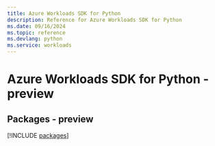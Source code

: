 ```yaml
---
title: Azure Workloads SDK for Python
description: Reference for Azure Workloads SDK for Python
ms.date: 09/16/2024
ms.topic: reference
ms.devlang: python
ms.service: workloads
---
```

# Azure Workloads SDK for Python - preview
## Packages - preview
[!INCLUDE [packages](workloads-index.md)]
